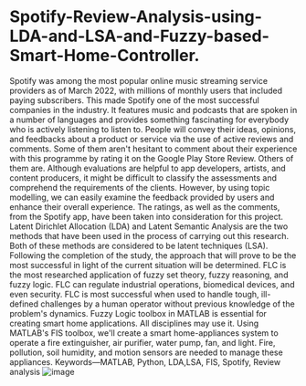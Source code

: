 # Spotify-Review-Analysis-using-LDA-and-LSA-and-Fuzzy-based-Smart-Home-Controller.
Spotify was among the most popular online music streaming service providers as of March 2022, with millions of monthly users that included paying subscribers. This made Spotify one of the most successful companies in the industry. It features music and podcasts that are spoken in a number of languages and provides something fascinating for everybody who is actively listening to listen to. People will convey their ideas, opinions, and feedbacks about a product or service via the use of active reviews and comments. Some of them aren't hesitant to comment about their experience with this programme by rating it on the Google Play Store Review. Others of them are. Although evaluations are helpful to app developers, artists, and content producers, it might be difficult to classify the assessments and comprehend the requirements of the clients. However, by using topic modelling, we can easily examine the feedback provided by users and enhance their overall experience. The ratings, as well as the comments, from the Spotify app, have been taken into consideration for this project. Latent Dirichlet Allocation (LDA) and Latent Semantic Analysis are the two methods that have been used in the process of carrying out this research. Both of these methods are considered to be latent techniques (LSA). Following the completion of the study, the approach that will prove to be the most successful in light of the current situation will be determined. FLC is the most researched application of fuzzy set theory, fuzzy reasoning, and fuzzy logic. FLC can regulate industrial operations, biomedical devices, and even security. FLC is most successful when used to handle tough, ill-defined challenges by a human operator without previous knowledge of the problem's dynamics. Fuzzy Logic toolbox in MATLAB is essential for creating smart home applications. All disciplines may use it. Using MATLAB's FIS toolbox, we'll create a smart home-appliances system to operate a fire extinguisher, air purifier, water pump, fan, and light. Fire, pollution, soil humidity, and motion sensors are needed to manage these appliances.
Keywords—MATLAB, Python, LDA,LSA, FIS, Spotify, Review analysis
![image](https://github.com/JuselJustJ/Spotify-Review-Analysis-using-LDA-and-LSA-and-Fuzzy-based-Smart-Home-Controller./assets/124714938/c8368d6e-ff18-4bdc-9e75-b912e7d8218d)

